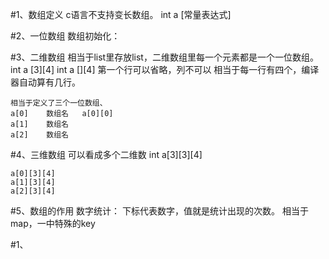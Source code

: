 #1、数组定义
    c语言不支持变长数组。
    int a [常量表达式]
    
#2、一位数组
    数组初始化：
        
#3、二维数组
    相当于list里存放list，二维数组里每一个元素都是一个一位数组。
    int a [3][4]
    int a [][4] 
        第一个行可以省略，列不可以
        相当于每一行有四个，编译器自动算有几行。
        
    相当于定义了三个一位数组、
    a[0]    数组名   a[0][0]
    a[1]    数组名
    a[2]    数组名


#4、三维数组
    可以看成多个二维数
    int a[3][3][4]


    a[0][3][4]
    a[1][3][4]
    a[2][3][4]


#5、数组的作用
    数字统计：
        下标代表数字，值就是统计出现的次数。
        相当于map，一中特殊的key

#1、
